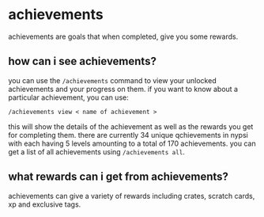 # achievements
achievements are goals that when completed, give you some rewards. 

## how can i see achievements?
you can use the ` /achievements ` command to view your unlocked achievements and your progress on them. if you want to know about a particular achievement, you can use:
```
/achievements view < name of achievement >
```
this will show the details of the achievement as well as the rewards you get for completing them. there are currently 34 unique qchievements in nypsi with each having 5 levels amounting to a total of 170 achievements. you can get a list of all achievements using `/achievements all`.

## what rewards can i get from achievements?
achievements can give a variety of rewards including crates, scratch cards, xp and exclusive tags.
